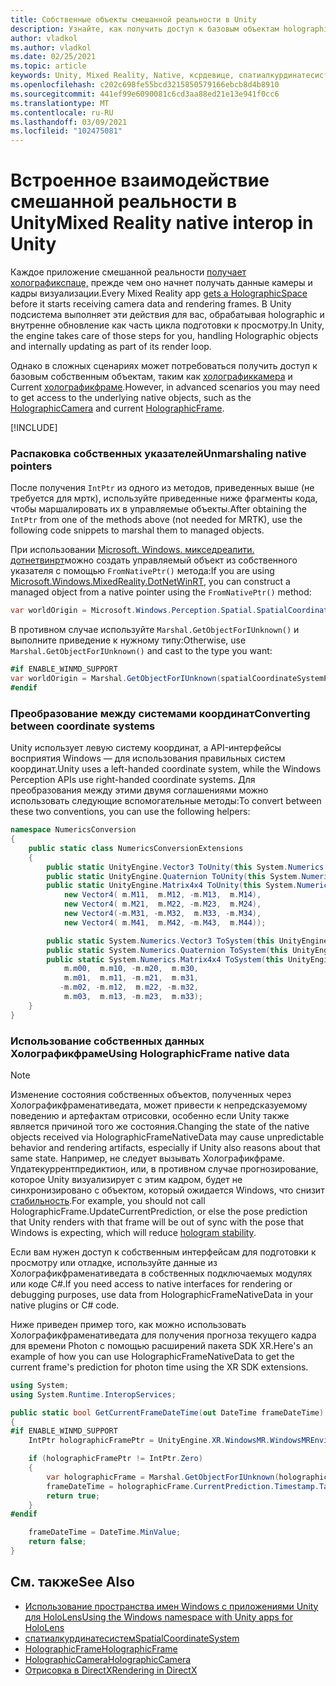 ```yaml
---
title: Собственные объекты смешанной реальности в Unity
description: Узнайте, как получить доступ к базовым объектам holographic в Unity с помощью пространства имен XR.
author: vladkol
ms.author: vladkol
ms.date: 02/25/2021
ms.topic: article
keywords: Unity, Mixed Reality, Native, ксрдевице, спатиалкурдинатесистем, холографикфраме, холографиккамера, испатиалкурдинатесистем, iholographicframe, iholographiccamera, getnativeptr, гарнитура смешанной реальности, гарнитура Windows Mixed Reality, гарнитура виртуальной реальности
ms.openlocfilehash: c202c698fe55bcd3215850579166ebcb8d4b8910
ms.sourcegitcommit: 441ef99e6090081c6cd3aa88ed21e13e941f0cc6
ms.translationtype: MT
ms.contentlocale: ru-RU
ms.lasthandoff: 03/09/2021
ms.locfileid: "102475081"
---
```

# <a name="mixed-reality-native-interop-in-unity"></a><span data-ttu-id="0c4f7-104">Встроенное взаимодействие смешанной реальности в Unity</span><span class="sxs-lookup"><span data-stu-id="0c4f7-104">Mixed Reality native interop in Unity</span></span>

<span data-ttu-id="0c4f7-105">Каждое приложение смешанной реальности [получает холографикспаце,](../native/getting-a-holographicspace.md) прежде чем оно начнет получать данные камеры и кадры визуализации.</span><span class="sxs-lookup"><span data-stu-id="0c4f7-105">Every Mixed Reality app [gets a HolographicSpace](../native/getting-a-holographicspace.md) before it starts receiving camera data and rendering frames.</span></span> <span data-ttu-id="0c4f7-106">В Unity подсистема выполняет эти действия для вас, обрабатывая holographic и внутренне обновление как часть цикла подготовки к просмотру.</span><span class="sxs-lookup"><span data-stu-id="0c4f7-106">In Unity, the engine takes care of those steps for you, handling Holographic objects and internally updating as part of its render loop.</span></span>

<span data-ttu-id="0c4f7-107">Однако в сложных сценариях может потребоваться получить доступ к базовым собственным объектам, таким как <a href="/uwp/api/windows.graphics.holographic.holographiccamera" target="_blank">холографиккамера</a> и Current <a href="/uwp/api/windows.graphics.holographic.holographicframe" target="_blank">холографикфраме</a>.</span><span class="sxs-lookup"><span data-stu-id="0c4f7-107">However, in advanced scenarios you may need to get access to the underlying native objects, such as the <a href="/uwp/api/windows.graphics.holographic.holographiccamera" target="_blank">HolographicCamera</a> and current <a href="/uwp/api/windows.graphics.holographic.holographicframe" target="_blank">HolographicFrame</a>.</span></span>

[!INCLUDE[](includes/unity-native-ptrs.md)]

### <a name="unmarshaling-native-pointers"></a><span data-ttu-id="0c4f7-108">Распаковка собственных указателей</span><span class="sxs-lookup"><span data-stu-id="0c4f7-108">Unmarshaling native pointers</span></span>

<span data-ttu-id="0c4f7-109">После получения `IntPtr` из одного из методов, приведенных выше (не требуется для мртк), используйте приведенные ниже фрагменты кода, чтобы маршалировать их в управляемые объекты.</span><span class="sxs-lookup"><span data-stu-id="0c4f7-109">After obtaining the `IntPtr` from one of the methods above (not needed for MRTK), use the following code snippets to marshal them to managed objects.</span></span>

<span data-ttu-id="0c4f7-110">При использовании [Microsoft. Windows. микседреалити. дотнетвинрт](https://www.nuget.org/packages/Microsoft.Windows.MixedReality.DotNetWinRT)можно создать управляемый объект из собственного указателя с помощью `FromNativePtr()` метода:</span><span class="sxs-lookup"><span data-stu-id="0c4f7-110">If you are using [Microsoft.Windows.MixedReality.DotNetWinRT](https://www.nuget.org/packages/Microsoft.Windows.MixedReality.DotNetWinRT), you can construct a managed object from a native pointer using the `FromNativePtr()` method:</span></span>

```cs
var worldOrigin = Microsoft.Windows.Perception.Spatial.SpatialCoordinateSystem.FromNativePtr(spatialCoordinateSystemPtr);
```

<span data-ttu-id="0c4f7-111">В противном случае используйте `Marshal.GetObjectForIUnknown()` и выполните приведение к нужному типу:</span><span class="sxs-lookup"><span data-stu-id="0c4f7-111">Otherwise, use `Marshal.GetObjectForIUnknown()` and cast to the type you want:</span></span>

```cs
#if ENABLE_WINMD_SUPPORT
var worldOrigin = Marshal.GetObjectForIUnknown(spatialCoordinateSystemPtr) as Windows.Perception.Spatial.SpatialCoordinateSystem;
#endif
```

### <a name="converting-between-coordinate-systems"></a><span data-ttu-id="0c4f7-112">Преобразование между системами координат</span><span class="sxs-lookup"><span data-stu-id="0c4f7-112">Converting between coordinate systems</span></span>

<span data-ttu-id="0c4f7-113">Unity использует левую систему координат, а API-интерфейсы восприятия Windows — для использования правильных систем координат.</span><span class="sxs-lookup"><span data-stu-id="0c4f7-113">Unity uses a left-handed coordinate system, while the Windows Perception APIs use right-handed coordinate systems.</span></span> <span data-ttu-id="0c4f7-114">Для преобразования между этими двумя соглашениями можно использовать следующие вспомогательные методы:</span><span class="sxs-lookup"><span data-stu-id="0c4f7-114">To convert between these two conventions, you can use the following helpers:</span></span>

```cs
namespace NumericsConversion
{
    public static class NumericsConversionExtensions
    {
        public static UnityEngine.Vector3 ToUnity(this System.Numerics.Vector3 v) => new UnityEngine.Vector3(v.X, v.Y, -v.Z);
        public static UnityEngine.Quaternion ToUnity(this System.Numerics.Quaternion q) => new UnityEngine.Quaternion(q.X, q.Y, -q.Z, -q.W);
        public static UnityEngine.Matrix4x4 ToUnity(this System.Numerics.Matrix4x4 m) => new UnityEngine.Matrix4x4(
            new Vector4( m.M11,  m.M12, -m.M13,  m.M14),
            new Vector4( m.M21,  m.M22, -m.M23,  m.M24),
            new Vector4(-m.M31, -m.M32,  m.M33, -m.M34),
            new Vector4( m.M41,  m.M42, -m.M43,  m.M44));

        public static System.Numerics.Vector3 ToSystem(this UnityEngine.Vector3 v) => new System.Numerics.Vector3(v.x, v.y, -v.z);
        public static System.Numerics.Quaternion ToSystem(this UnityEngine.Quaternion q) => new System.Numerics.Quaternion(q.x, q.y, -q.z, -q.w);
        public static System.Numerics.Matrix4x4 ToSystem(this UnityEngine.Matrix4x4 m) => new System.Numerics.Matrix4x4(
            m.m00,  m.m10, -m.m20,  m.m30,
            m.m01,  m.m11, -m.m21,  m.m31,
           -m.m02, -m.m12,  m.m22, -m.m32,
            m.m03,  m.m13, -m.m23,  m.m33);
    }
}
```

### <a name="using-holographicframe-native-data"></a><span data-ttu-id="0c4f7-115">Использование собственных данных Холографикфраме</span><span class="sxs-lookup"><span data-stu-id="0c4f7-115">Using HolographicFrame native data</span></span>

> [!NOTE]
> <span data-ttu-id="0c4f7-116">Изменение состояния собственных объектов, полученных через Холографикфраменативедата, может привести к непредсказуемому поведению и артефактам отрисовки, особенно если Unity также является причиной того же состояния.</span><span class="sxs-lookup"><span data-stu-id="0c4f7-116">Changing the state of the native objects received via HolographicFrameNativeData may cause unpredictable behavior and rendering artifacts, especially if Unity also reasons about that same state.</span></span>  <span data-ttu-id="0c4f7-117">Например, не следует вызывать Холографикфраме. Упдатекуррентпредиктион, или, в противном случае прогнозирование, которое Unity визуализирует с этим кадром, будет не синхронизировано с объектом, который ожидается Windows, что снизит [стабильность](../platform-capabilities-and-apis/hologram-stability.md).</span><span class="sxs-lookup"><span data-stu-id="0c4f7-117">For example, you should not call HolographicFrame.UpdateCurrentPrediction, or else the pose prediction that Unity renders with that frame will be out of sync with the pose that Windows is expecting, which will reduce [hologram stability](../platform-capabilities-and-apis/hologram-stability.md).</span></span>

<span data-ttu-id="0c4f7-118">Если вам нужен доступ к собственным интерфейсам для подготовки к просмотру или отладке, используйте данные из Холографикфраменативедата в собственных подключаемых модулях или коде C#.</span><span class="sxs-lookup"><span data-stu-id="0c4f7-118">If you need access to native interfaces for rendering or debugging purposes, use data from HolographicFrameNativeData in your native plugins or C# code.</span></span>

<span data-ttu-id="0c4f7-119">Ниже приведен пример того, как можно использовать Холографикфраменативедата для получения прогноза текущего кадра для времени Photon с помощью расширений пакета SDK XR.</span><span class="sxs-lookup"><span data-stu-id="0c4f7-119">Here's an example of how you can use HolographicFrameNativeData to get the current frame's prediction for photon time using the XR SDK extensions.</span></span>

```cs
using System;
using System.Runtime.InteropServices;

public static bool GetCurrentFrameDateTime(out DateTime frameDateTime)
{
#if ENABLE_WINMD_SUPPORT
    IntPtr holographicFramePtr = UnityEngine.XR.WindowsMR.WindowsMREnvironment.CurrentHolographicRenderFrame;

    if (holographicFramePtr != IntPtr.Zero)
    {
        var holographicFrame = Marshal.GetObjectForIUnknown(holographicFramePtr) as Windows.Graphics.Holographic.HolographicFrame;
        frameDateTime = holographicFrame.CurrentPrediction.Timestamp.TargetTime.DateTime;
        return true;
    }
#endif

    frameDateTime = DateTime.MinValue;
    return false;
}
```

## <a name="see-also"></a><span data-ttu-id="0c4f7-120">См. также</span><span class="sxs-lookup"><span data-stu-id="0c4f7-120">See Also</span></span>

* [<span data-ttu-id="0c4f7-121">Использование пространства имен Windows с приложениями Unity для HoloLens</span><span class="sxs-lookup"><span data-stu-id="0c4f7-121">Using the Windows namespace with Unity apps for HoloLens</span></span>](using-the-windows-namespace-with-unity-apps-for-hololens.md)
* <span data-ttu-id="0c4f7-122"><a href="/uwp/api/windows.perception.spatial.spatialcoordinatesystem" target="_blank">спатиалкурдинатесистем</a></span><span class="sxs-lookup"><span data-stu-id="0c4f7-122"><a href="/uwp/api/windows.perception.spatial.spatialcoordinatesystem" target="_blank">SpatialCoordinateSystem</a></span></span>
* <span data-ttu-id="0c4f7-123"><a href="/uwp/api/windows.graphics.holographic.holographicframe" target="_blank">HolographicFrame</a></span><span class="sxs-lookup"><span data-stu-id="0c4f7-123"><a href="/uwp/api/windows.graphics.holographic.holographicframe" target="_blank">HolographicFrame</a></span></span>
* <span data-ttu-id="0c4f7-124"><a href="/uwp/api/windows.graphics.holographic.holographiccamera" target="_blank">HolographicCamera</a></span><span class="sxs-lookup"><span data-stu-id="0c4f7-124"><a href="/uwp/api/windows.graphics.holographic.holographiccamera" target="_blank">HolographicCamera</a></span></span>
* [<span data-ttu-id="0c4f7-125">Отрисовка в DirectX</span><span class="sxs-lookup"><span data-stu-id="0c4f7-125">Rendering in DirectX</span></span>](../native/rendering-in-directx.md)
